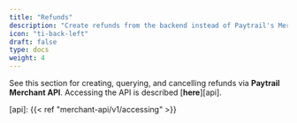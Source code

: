 ```yaml
---
title: "Refunds"
description: "Create refunds from the backend instead of Paytrail's Merchant Panel."
icon: "ti-back-left"
draft: false
type: docs
weight: 4
---
```


See this section for creating, querying, and cancelling refunds via **Paytrail Merchant API**. Accessing the API is described [**here**][api].

[api]: {{< ref "merchant-api/v1/accessing" >}}
